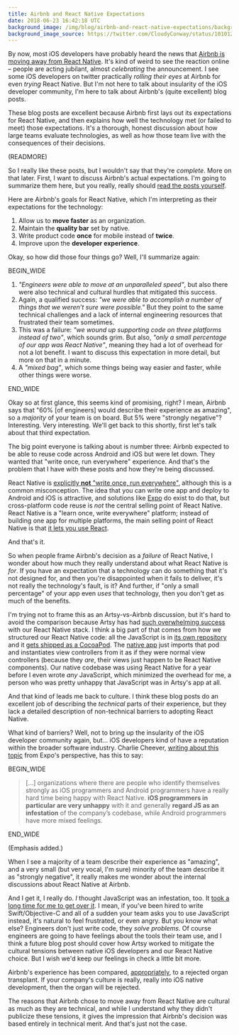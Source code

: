 ```yaml
---
title: Airbnb and React Native Expectations
date: 2018-06-23 16:42:18 UTC
background_image: /img/blog/airbnb-and-react-native-expectations/background.jpeg
background_image_source: https://twitter.com/CloudyConway/status/1010127316805177344
---
```


By now, most iOS developers have probably heard the news that [Airbnb is moving away from React Native][airbnb]. It's kind of weird to see the reaction online – people are acting jubilant, almost _celebrating_ the announcement. I see some iOS developers on twitter practically _rolling their eyes_ at Airbnb for even _trying_ React Native. But I'm not here to talk about insularity of the iOS developer community, I'm here to talk about Airbnb's (quite excellent) blog posts.

These blog posts are excellent because Airbnb first lays out its expectations for React Native, and then explains how well the technology met (or failed to meet) those expectations. It's a thorough, honest discussion about how large teams evaluate technologies, as well as how those team live with the consequences of their decisions.

(READMORE)

So I really like these posts, but I wouldn't say that they're _complete_. More on that later. First, I want to discuss Airbnb's actual expectations. I'm going to summarize them here, but you really, really should [read the posts yourself][airbnb].

Here are Airbnb's goals for React Native, which I'm interpreting as their expectations for the technology:

1. Allow us to **move faster** as an organization.
2. Maintain the **quality bar** set by native.
3. Write product code **once** for mobile instead of **twice**.
4. Improve upon the **developer experience**.

Okay, so how did those four things go? Well, I'll summarize again:

BEGIN_WIDE

1. _"Engineers were able to move at an unparalleled speed"_, but also there were also technical and cultural hurdles that mitigated this success.
2. Again, a qualified success: _"we were able to accomplish a number of things that we weren’t sure were possible."_ But they point to the same technical challenges and a lack of internal engineering resources that frustrated their team sometimes.
3. This was a failure: _"we wound up supporting code on three platforms instead of two"_, which sounds grim. But also, _"only a small percentage of our app was React Native"_, meaning they had a lot of overhead for not a lot benefit. I want to discuss this expectation in more detail, but more on that in a minute.
4. A _"mixed bag"_, which some things being way easier and faster, while other things were worse.

END_WIDE

Okay so at first glance, this seems kind of promising, right? I mean, Airbnb says that "60% [of engineers] would describe their experience as amazing", so a _majority_ of your team is on board. But 5% were "strongly negative"? Interesting. Very interesting. We'll get back to this shortly, first let's talk about that third expectation.

The big point everyone is talking about is number three: Airbnb expected to be able to reuse code across Android and iOS but were let down. They wanted that "write once, run everywhere" experience. And that's the problem that I have with these posts and how they're being discussed.

React Native is [explicitly **not** "write once, run everywhere"][rn], although this is a common misconception. The idea that you can write one app and deploy to Android and iOS is attractive, and solutions like [Expo][] do exist to do that, but cross-platform code reuse is _not_ the central selling point of React Native. React Native is a "learn once, write everywhere" platform; instead of building one app for multiple platforms, the main selling point of React Native is that [it lets you use React][case].

And that's it.

So when people frame Airbnb's decision as a _failure_ of React Native, I wonder about how much they really understand about what React Native is _for_. If you have an expectation that a technology can do something that it's not designed for, and then you're disappointed when it fails to deliver, it's not really the technology's fault, is it? And further, if "only a small percentage" of your app even _uses_ that technology, then you don't get as much of the benefits.

I'm trying not to frame this as an Artsy-vs-Airbnb discussion, but it's hard to avoid the comparison because Artsy has had [such overwhelming success][artsy] with our React Native stack. I think a big part of that comes from how we structured our React Native code: all the JavaScript is in [its own repository][emission] and it [gets shipped as a CocoaPod][pod]. The [native app][eigen] just imports that pod and instantiates view controllers from it as if they were normal view controllers (because they _are_, their views just happen to be React Native components). Our native codebase was using React Native for a year before I even wrote _any_ JavaScript, which minimized the overhead for me, a person who was pretty unhappy that JavaScript was in Artsy's app at all.

And that kind of leads me back to culture. I think these blog posts do an excellent job of describing the _technical_ parts of their experience, but they lack a detailed description of non-technical barriers to adopting React Native.

What kind of barriers? Well, not to bring up the insularity of the iOS developer community again, but... iOS developers kind of have a reputation within the broader software industry. Charlie Cheever, [writing about this topic][charlie] from Expo's perspective, has this to say:

BEGIN_WIDE

> [...] organizations where there are people who identify themselves strongly as iOS programmers and Android programmers have a really hard time being happy with React Native. **iOS programmers in particular are very unhappy** with it and generally **regard JS as an infestation** of the company’s codebase, while Android programmers have more mixed feelings.

END_WIDE

(Emphasis added.)

When I see a majority of a team describe their experience as "amazing", and a very small (but very vocal, I'm sure) minority of the team describe it as "strongly negative", it really makes me wonder about the internal discussions about React Native at Airbnb.

And I get it, I really do. _I_ thought JavaScript was an infestation, too. It [took a long time for me to get over it][feels]. I mean, if you've been hired to write Swift/Objective-C and all of a sudden your team asks you to use JavaScript instead, it's natural to feel frustrated, or even angry. But you know what else? Engineers don't just write code, they _solve problems_. Of course engineers are going to have feelings about the tools their team use, and I think a future blog post should cover how Artsy worked to mitigate the cultural tensions between native iOS developers and our React Native choice. But I wish we'd keep our feelings in check a little bit more.

Airbnb's experience has been compared, [appropriately][spike], to a rejected organ transplant. If your company's culture is really, really into iOS native development, then the organ will be rejected.

The reasons that Airbnb chose to move away from React Native are cultural as much as they are technical, and while I understand why they didn't publicize these tensions, it gives the impression that Airbnb's decision was based entirely in technical merit. And that's just not the case.

[airbnb]: https://medium.com/airbnb-engineering/react-native-at-airbnb-f95aa460be1c
[charlie]: https://blog.expo.io/should-we-use-react-native-1465d8b607ac
[Expo]: https://expo.io
[spike]: https://twitter.com/spikebrehm/status/1010279535319879680
[case]: /blog/the-case-for-react-native/
[rn]: https://code.facebook.com/posts/1014532261909640/react-native-bringing-modern-web-techniques-to-mobile/
[artsy]: http://artsy.github.io/series/react-native-at-artsy/
[emission]: https://github.com/artsy/emission
[pod]: http://artsy.github.io/blog/2018/04/17/making-a-components-pod/
[eigen]: https://github.com/artsy/eigen
[feels]: https://ashfurrow.com/blog/swift-vs-react-native-feels/
